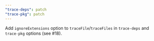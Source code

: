 ```yaml
---
"trace-deps": patch
"trace-pkg": patch
---
```


Add `ignoreExtensions` option to `traceFile`/`traceFiles` in `trace-deps` and `trace-pkg` options (see #18).
